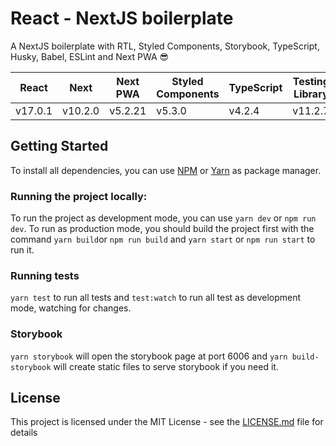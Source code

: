 # React - NextJS boilerplate

A NextJS boilerplate with RTL, Styled Components, Storybook, TypeScript, Husky, Babel, ESLint and Next PWA :sunglasses:

|React|Next|Next PWA|Styled Components|TypeScript|Testing Library|
|-----|----|--------|-----------------|----------|---------------|
|v17.0.1|v10.2.0|v5.2.21|v5.3.0|v4.2.4|v11.2.7|

## Getting Started

To install all dependencies, you can use [NPM](https://www.npmjs.com/) or [Yarn](https://yarnpkg.com/) as package manager.

### Running the project locally:

To run the project as development mode, you can use ```yarn dev``` or ```npm run dev```. To run as production mode, you should build the project first with the command ```yarn build```or ```npm run build``` and ```yarn start``` or ```npm run start``` to run it.

### Running tests

```yarn test``` to run all tests and ```test:watch``` to run all test as development mode, watching for changes.


### Storybook

```yarn storybook``` will open the storybook page at port 6006 and ```yarn build-storybook``` will create static files to serve storybook if you need it.

## License

This project is licensed under the MIT License - see the [LICENSE.md](LICENSE) file for details
